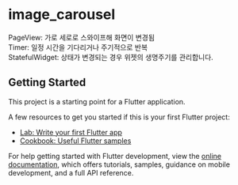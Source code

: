# image_carousel

PageView: 가로 세로로 스와이프해 화면이 변경됨  
Timer: 일정 시간을 기다리거나 주기적으로 반복  
StatefulWidget: 상태가 변경되는 경우 위젯의 생명주기를 관리합니다.

## Getting Started

This project is a starting point for a Flutter application.

A few resources to get you started if this is your first Flutter project:

- [Lab: Write your first Flutter app](https://docs.flutter.dev/get-started/codelab)
- [Cookbook: Useful Flutter samples](https://docs.flutter.dev/cookbook)

For help getting started with Flutter development, view the
[online documentation](https://docs.flutter.dev/), which offers tutorials,
samples, guidance on mobile development, and a full API reference.
